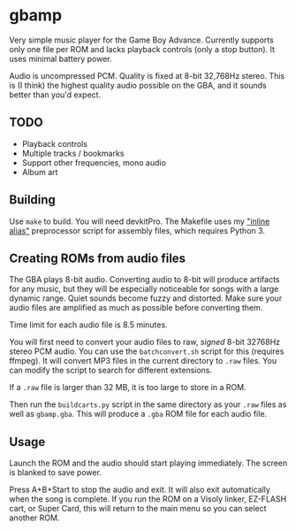 # gbamp

Very simple music player for the Game Boy Advance. Currently supports only one file per ROM and lacks playback controls (only a stop button). It uses minimal battery power.

Audio is uncompressed PCM. Quality is fixed at 8-bit 32,768Hz stereo. This is (I think) the highest quality audio possible on the GBA, and it sounds better than you'd expect.

## TODO

- Playback controls
- Multiple tracks / bookmarks
- Support other frequencies, mono audio
- Album art

## Building

Use `make` to build. You will need devkitPro. The Makefile uses my ["inline alias"](https://github.com/vanjac/gas-inline-alias) preprocessor script for assembly files, which requires Python 3.

## Creating ROMs from audio files

The GBA plays 8-bit audio. Converting audio to 8-bit will produce artifacts for any music, but they will be especially noticeable for songs with a large dynamic range. Quiet sounds become fuzzy and distorted. Make sure your audio files are amplified as much as possible before converting them.

Time limit for each audio file is 8.5 minutes.

You will first need to convert your audio files to raw, *signed* 8-bit 32768Hz stereo PCM audio. You can use the `batchconvert.sh` script for this (requires ffmpeg). It will convert MP3 files in the current directory to `.raw` files. You can modify the script to search for different extensions.

If a `.raw` file is larger than 32 MB, it is too large to store in a ROM.

Then run the `buildcarts.py` script in the same directory as your `.raw` files as well as `gbamp.gba`. This will produce a `.gba` ROM file for each audio file.

## Usage

Launch the ROM and the audio should start playing immediately. The screen is blanked to save power.

Press A+B+Start to stop the audio and exit. It will also exit automatically when the song is complete. If you run the ROM on a Visoly linker, EZ-FLASH cart, or Super Card, this will return to the main menu so you can select another ROM.

